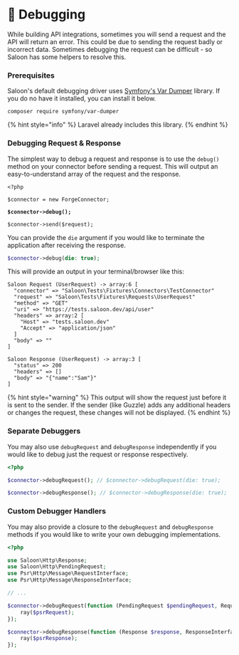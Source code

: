# 🔎 Debugging

While building API integrations, sometimes you will send a request and the API will return an error. This could be due to sending the request badly or incorrect data. Sometimes debugging the request can be difficult - so Saloon has some helpers to resolve this.

### Prerequisites

Saloon's default debugging driver uses [Symfony's Var Dumper](https://github.com/symfony/var-dumper) library. If you do no have it installed, you can install it below.

```
composer require symfony/var-dumper
```

{% hint style="info" %}
Laravel already includes this library.
{% endhint %}

### Debugging Request & Response

The simplest way to debug a request and response is to use the `debug()` method on your connector before sending a request. This will output an easy-to-understand array of the request and the response.

<pre class="language-php"><code class="lang-php">&#x3C;?php

$connector = new ForgeConnector;

<strong>$connector->debug();
</strong>
$connector->send($request);
</code></pre>

You can provide the `die` argument if you would like to terminate the application after receiving the response.

```php
$connector->debug(die: true);
```

This will provide an output in your terminal/browser like this:

```
Saloon Request (UserRequest) -> array:6 [
  "connector" => "Saloon\Tests\Fixtures\Connectors\TestConnector"
  "request" => "Saloon\Tests\Fixtures\Requests\UserRequest"
  "method" => "GET"
  "uri" => "https://tests.saloon.dev/api/user"
  "headers" => array:2 [
    "Host" => "tests.saloon.dev"
    "Accept" => "application/json"
  ]
  "body" => ""
]

Saloon Response (UserRequest) -> array:3 [
  "status" => 200
  "headers" => []
  "body" => "{"name":"Sam"}"
]
```

{% hint style="warning" %}
This output will show the request just before it is sent to the sender. If the sender (like Guzzle) adds any additional headers or changes the request, these changes will not be displayed.
{% endhint %}

### Separate Debuggers

You may also use `debugRequest` and `debugResponse` independently if you would like to debug just the request or response respectively.

```php
<?php

$connector->debugRequest(); // $connector->debugRequest(die: true);

$connector->debugResponse(); // $connector->debugResponse(die: true);
```

### Custom Debugger Handlers

You may also provide a closure to the `debugRequest` and `debugResponse` methods if you would like to write your own debugging implementations.

```php
<?php

use Saloon\Http\Response;
use Saloon\Http\PendingRequest;
use Psr\Http\Message\RequestInterface;
use Psr\Http\Message\ResponseInterface;

// ...

$connector->debugRequest(function (PendingRequest $pendingRequest, RequestInterface $psrRequest) {
    ray($psrRequest);
});

$connector->debugResponse(function (Response $response, ResponseInterface $psrResponse) {
    ray($psrResponse);
});
```

